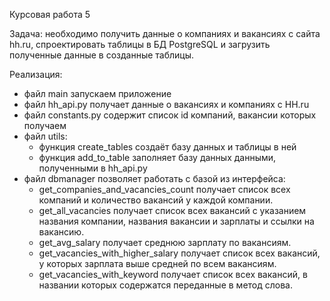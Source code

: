 Курсовая работа 5

 Задача: необходимо получить данные о компаниях и вакансиях с сайта hh.ru, спроектировать таблицы в БД PostgreSQL и загрузить полученные данные в созданные таблицы.

Реализация:
- файл main запускаем приложение
- файл hh_api.py получает данные о вакансиях и компаниях с HH.ru
- файл constants.py содержит список id компаний, вакансии которых получаем
- файл utils:
  - функция create_tables создаёт базу данных и таблицы в ней
  - функция add_to_table заполняет базу данных данными, полученными в hh_api.py
- файл dbmanager позволяет работать с базой из интерфейса:
  - get_companies_and_vacancies_count получает список всех компаний и количество вакансий у каждой компании.
  - get_all_vacancies получает список всех вакансий с указанием названия компании, названия вакансии и зарплаты и ссылки на вакансию.
  - get_avg_salary получает среднюю зарплату по вакансиям.
  - get_vacancies_with_higher_salary получает список всех вакансий, у которых зарплата выше средней по всем вакансиям.
  - get_vacancies_with_keyword получает список всех вакансий, в названии которых содержатся переданные в метод слова.
